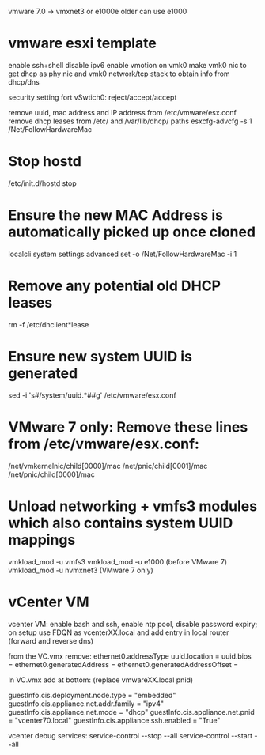 vmware 7.0 -> vmxnet3 or e1000e
older can use e1000

# vmware esxi template

enable ssh+shell
disable ipv6
enable vmotion on vmk0
make vmk0 nic to get dhcp as phy nic and vmk0 network/tcp stack to obtain info from dhcp/dns

security setting fort vSwtich0: reject/accept/accept

remove uuid, mac address and IP address from /etc/vmware/esx.conf
remove dhcp leases from /etc/ and /var/lib/dhcp/ paths
esxcfg-advcfg -s 1 /Net/FollowHardwareMac

# Stop hostd
/etc/init.d/hostd stop

# Ensure the new MAC Address is automatically picked up once cloned
localcli system settings advanced set -o /Net/FollowHardwareMac -i 1

# Remove any potential old DHCP leases
rm -f /etc/dhclient*lease

# Ensure new system UUID is generated
sed -i 's#/system/uuid.*##g' /etc/vmware/esx.conf

# VMware 7 only: Remove these lines from /etc/vmware/esx.conf:

/net/vmkernelnic/child[0000]/mac
/net/pnic/child[0001]/mac
/net/pnic/child[0000]/mac

# Unload networking + vmfs3 modules which also contains system UUID mappings
vmkload_mod -u vmfs3
vmkload_mod -u e1000 (before VMware 7)
vmkload_mod -u nvmxnet3 (VMware 7 only)

# vCenter VM

vcenter VM: enable bash and ssh, enable ntp pool, disable password expiry;
on setup use FDQN as vcenterXX.local and add entry in local router (forward and reverse dns)

from the VC.vmx remove:
ethernet0.addressType
uuid.location =
uuid.bios =
ethernet0.generatedAddress =
ethernet0.generatedAddressOffset =

In VC.vmx add at bottom: (replace vmwareXX.local pnid)

guestInfo.cis.deployment.node.type = "embedded"
guestInfo.cis.appliance.net.addr.family = "ipv4"
guestInfo.cis.appliance.net.mode = "dhcp"
guestInfo.cis.appliance.net.pnid = "vcenter70.local"
guestInfo.cis.appliance.ssh.enabled = "True"

vcenter debug services:
service-control --stop --all
service-control --start --all
